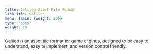 ```yaml
---
title: Galileo Asset File Format
linkTitle: Galileo
menu: {main: {weight: 20}}
type: "docs"
weight: 20
---
```


Galileo is an asset file format for game engines, designed to be easy to understand, easy to implement, and version control friendly.


